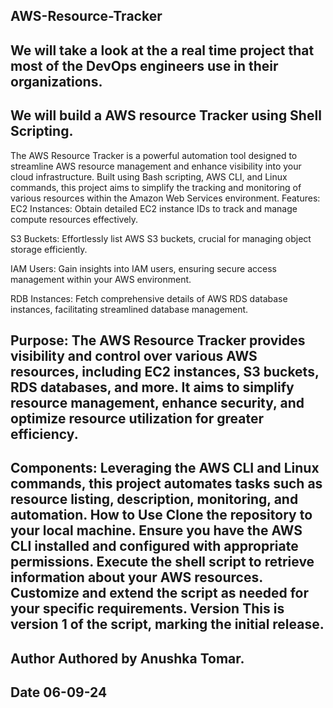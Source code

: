 AWS-Resource-Tracker
----------------------------------
We will take a look at the a real time project that most of the DevOps engineers use in their organizations.
-------------------------------------
We will build a AWS resource Tracker using Shell Scripting.
------------------------------------
The AWS Resource Tracker is a powerful automation tool designed to streamline AWS resource management and enhance visibility into your cloud infrastructure. Built using Bash scripting, AWS CLI, and Linux commands, this project aims to simplify the tracking and monitoring of various resources within the Amazon Web Services environment. Features:
EC2 Instances: Obtain detailed EC2 instance IDs to track and manage compute resources effectively.

S3 Buckets: Effortlessly list AWS S3 buckets, crucial for managing object storage efficiently. 

IAM Users: Gain insights into IAM users, ensuring secure access management within your AWS environment. 

RDB Instances: Fetch comprehensive details of AWS RDS database instances, facilitating streamlined database management.

Purpose: The AWS Resource Tracker provides visibility and control over various AWS resources, including EC2 instances, S3 buckets, RDS databases, and more. It aims to simplify resource management, enhance security, and optimize resource utilization for greater efficiency.
-------------------------------------
Components: Leveraging the AWS CLI and Linux commands, this project automates tasks such as resource listing, description, monitoring, and automation.
How to Use Clone the repository to your local machine. Ensure you have the AWS CLI installed and configured with appropriate permissions. Execute the shell script to retrieve information about your AWS resources. Customize and extend the script as needed for your specific requirements. Version This is version 1 of the script, marking the initial release.
-----------------------------------

Author Authored by Anushka Tomar.
---------------------------------

Date 06-09-24
--------------------------------
